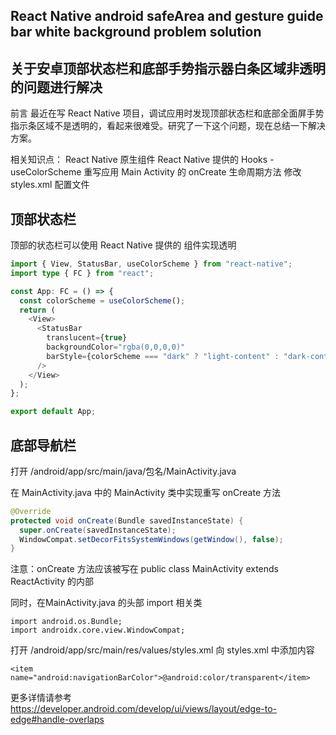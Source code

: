 ## React Native android safeArea and gesture guide bar white background problem solution
## 关于安卓顶部状态栏和底部手势指示器白条区域非透明的问题进行解决


前言
最近在写 React Native 项目，调试应用时发现顶部状态栏和底部全面屏手势指示条区域不是透明的，看起来很难受。研究了一下这个问题，现在总结一下解决方案。

相关知识点：
React Native 原生组件 <StatusBar />
React Native 提供的 Hooks - useColorScheme
重写应用 Main Activity 的 onCreate 生命周期方法
修改 styles.xml 配置文件
## 顶部状态栏
顶部的状态栏可以使用 React Native 提供的 <StatusBar /> 组件实现透明

```TYPESCRIPT
import { View, StatusBar, useColorScheme } from "react-native";
import type { FC } from "react";

const App: FC = () => {
  const colorScheme = useColorScheme();
  return (
    <View>
      <StatusBar
        translucent={true}
        backgroundColor="rgba(0,0,0,0)"
        barStyle={colorScheme === "dark" ? "light-content" : "dark-content"} // 设置文字颜色
      />
    </View>
  );
};

export default App;
```
## 底部导航栏
打开 /android/app/src/main/java/包名/MainActivity.java

在 MainActivity.java 中的 MainActivity 类中实现重写 onCreate 方法

```JAVA
@Override
protected void onCreate(Bundle savedInstanceState) {
  super.onCreate(savedInstanceState);
  WindowCompat.setDecorFitsSystemWindows(getWindow(), false);
}
```

注意：onCreate 方法应该被写在 public class MainActivity extends ReactActivity 的内部

同时，在MainActivity.java 的头部 import 相关类

```
import android.os.Bundle;
import androidx.core.view.WindowCompat;
```

打开 /android/app/src/main/res/values/styles.xml
向 styles.xml 中添加内容

```
<item name="android:navigationBarColor">@android:color/transparent</item>
```


更多详情请参考 https://developer.android.com/develop/ui/views/layout/edge-to-edge#handle-overlaps
